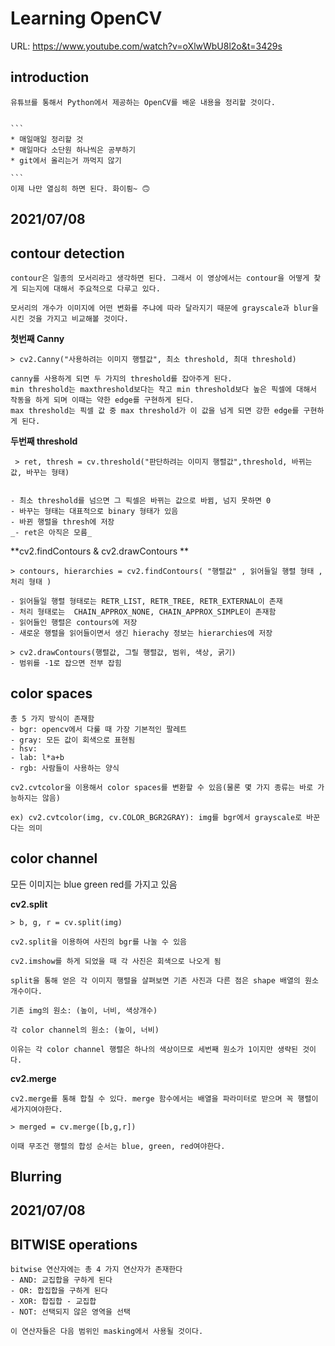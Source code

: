 # Learning OpenCV

URL: https://www.youtube.com/watch?v=oXlwWbU8l2o&t=3429s

## introduction

    유튜브를 통해서 Python에서 제공하는 OpenCV를 배운 내용을 정리할 것이다.


    ```
    * 매일매일 정리할 것
    * 매일마다 소단원 하나씩은 공부하기
    * git에서 올리는거 까먹지 않기

    ```
    이제 나만 열심히 하면 된다. 화이릥~ 🙃

## 2021/07/08

## **contour detection**

    contour은 일종의 모서리라고 생각하면 된다. 그래서 이 영상에서는 contour을 어떻게 찾게 되는지에 대해서 주요적으로 다루고 있다.

    모서리의 개수가 이미지에 어떤 변화를 주냐에 따라 달라지기 때문에 grayscale과 blur을 시킨 것을 가지고 비교해볼 것이다.

**첫번째 Canny**

    > cv2.Canny("사용하려는 이미지 행렬값", 최소 threshold, 최대 threshold)

    canny를 사용하게 되면 두 가지의 threshold를 잡아주게 된다. 
    min threshold는 maxthreshold보다는 작고 min threshold보다 높은 픽셀에 대해서 작동을 하게 되며 이때는 약한 edge를 구현하게 된다. 
    max threshold는 픽셀 값 중 max threshold가 이 값을 넘게 되면 강한 edge를 구현하게 된다.

**두번째 threshold**

     > ret, thresh = cv.threshold("판단하려는 이미지 행렬값",threshold, 바뀌는 값, 바꾸는 형태)


    - 최소 threshold를 넘으면 그 픽셀은 바뀌는 값으로 바뀜, 넘지 못하면 0
    - 바꾸는 형태는 대표적으로 binary 형태가 있음
    - 바뀐 행렬을 thresh에 저장
    _- ret은 아직은 모름_


**cv2.findContours & cv2.drawContours **

    > contours, hierarchies = cv2.findContours( "행렬값" , 읽어들일 행렬 형태 , 처리 형태 )

    - 읽어들일 행렬 형태로는 RETR_LIST, RETR_TREE, RETR_EXTERNAL이 존재
    - 처리 형태로는  CHAIN_APPROX_NONE, CHAIN_APPROX_SIMPLE이 존재함
    - 읽어들인 행렬은 contours에 저장
    - 새로운 행렬을 읽어들이면서 생긴 hierachy 정보는 hierarchies에 저장

    > cv2.drawContours(행렬값, 그릴 행렬값, 범위, 색상, 굵기)
    - 범위를 -1로 잡으면 전부 잡힘




## **color spaces**

    총 5 가지 방식이 존재함
    - bgr: opencv에서 다룰 때 가장 기본적인 팔레트
    - gray: 모든 값이 회색으로 표현됨
    - hsv: 
    - lab: l*a+b
    - rgb: 사람들이 사용하는 양식

    cv2.cvtcolor을 이용해서 color spaces를 변환할 수 있음(물론 몇 가지 종류는 바로 가능하지는 않음)

    ex) cv2.cvtcolor(img, cv.COLOR_BGR2GRAY): img를 bgr에서 grayscale로 바꾼다는 의미

## **color channel**

모든 이미지는 blue green red를 가지고 있음

**cv2.split**

    > b, g, r = cv.split(img)

    cv2.split을 이용하여 사진의 bgr를 나눌 수 있음

    cv2.imshow를 하게 되었을 때 각 사진은 회색으로 나오게 됨

    split을 통해 얻은 각 이미지 행렬을 살펴보면 기존 사진과 다른 점은 shape 배열의 원소 개수이다.

    기존 img의 원소: (높이, 너비, 색상개수)

    각 color channel의 원소: (높이, 너비)

    이유는 각 color channel 행렬은 하나의 색상이므로 세번째 원소가 1이지만 생략된 것이다.

**cv2.merge**

    cv2.merge를 통해 합칠 수 있다. merge 함수에서는 배열을 파라미터로 받으며 꼭 행렬이 세가지여야한다.

    > merged = cv.merge([b,g,r])

    이때 무조건 행렬의 합성 순서는 blue, green, red여야한다.



## **Blurring**



## 2021/07/08

## **BITWISE operations**

    bitwise 연산자에는 총 4 가지 연산자가 존재한다
    - AND: 교집합을 구하게 된다
    - OR: 합집합을 구하게 된다
    - XOR: 합집합 - 교집합
    - NOT: 선택되지 않은 영역을 선택

    이 연산자들은 다음 범위인 masking에서 사용될 것이다.
